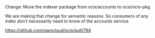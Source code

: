 Change: Move the indexer package from ocis/accounts to ocis/ocis-pkg

We are making that change for semantic reasons. So consumers of any index don't necessarily need to know of the accounts service.

https://github.com/owncloud/ocis/pull/794
